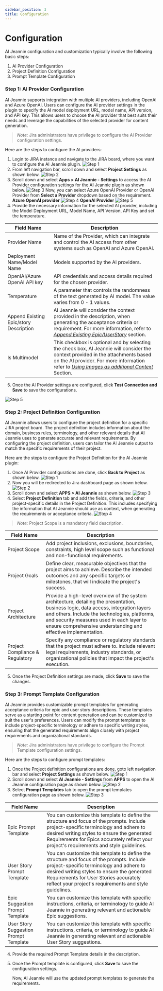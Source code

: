 ```yaml
---
sidebar_position: 3
title: Configuration
---
```


# Configuration

AI Jeannie configuration and customization typically involve the following basic steps: 
1.	AI Provider Configuration
2.	Project Definition Configuration
3.	Prompt Template Configuration 


### Step 1: AI Provider Configuration

AI Jeannie supports integration with multiple AI providers, including OpenAI and Azure OpenAI. Users can configure the AI provider settings in the plugin to specify the AI model deployment URL, model name, API version, and API key. This allows users to choose the AI provider that best suits their needs and leverage the capabilities of the selected provider for content generation.

>*Note:* Jira administrators have privilege to configure the AI Provider configuration settings. 

Here are the steps to configure the AI providers:

1. Login to JIRA instance and navigate to the JIRA board, where you want to configure the AI Jeannie plugin.
    <img src="/screenshots/Configuration/AIprovider/ai-provider1.png" alt="Step 1" />
2. From left navigation bar, scroll down and select **Project Settings** as shown below.
    <img src="/screenshots/Configuration/AIprovider/ai-provider2.png" alt="Step 2" />
3. Scroll down and select **Apps > AI Jeannie - Settings** to access the AI Provider configuration settings for the AI Jeannie plugin as shown below.
    <img src="/screenshots/Configuration/AIprovider/ai-provider3.png" alt="Step 3" />
Now, you can select Azure OpenAI Provider or OpenAI Provider from **Select a Provider** dropdown based on the requirement.
**Azure OpenAI provider**
    <img src="/screenshots/Configuration/AIprovider/ai-provider4.png" alt="Step 4" />
**OpenAI Provider**
     <img src="/screenshots/Configuration/AIprovider/ai-provider5.png" alt="Step 5" />
4. Provide the necessary information for the selected AI provider, including the Model Deployment URL, Model Name, API Version, API Key and set the temperature.

| **Field Name** | **Description** |
| --- | --- | 
| Provider Name  | Name of the Provider, which can integrate and control the AI access from other systems such as OpenAI and Azure OpenAI. | 
| Deployment Name/Model Name | Models supported by the AI providers. | 
|OpeniAI/Azure OpenAI API key | API credentials and access details required for the chosen provider. |  
| Temperature  | A parameter that controls the randomness of the text generated by AI model. The value varies from 0 - 1 values.   |  
| Append Existing Epic/story Description | AI Jeannie will consider the context provided in the description, when generating the acceptance criteria or requirement.  For more information, refer to [*Append Existing Epic/UserStory*](https://aijeannie.github.io/docs/AdditionalContext/AppendExistingEpic) section. |  
| Is Multimodel | This checkbox is optional and by selecting the check box, AI Jeannie will consider the context provided in the attachments based on the AI provider. For more information refer to [*Using Images as additional Context*](https://aijeannie.github.io/docs/AdditionalContext/Multimodel) Section.|

5. Once the AI Provider settings are configured, click **Test Connection and Save** to save the configurations.  
 <img src="/screenshots/Configuration/AIprovider/ai-provider6.png" alt="Step 5" />


### Step 2: Project Definition Configuration

AI Jeannie allows users to configure the project definition for a specific JIRA project board. The project definition includes information about the domain, business rules, terminology, and other relevant details that AI Jeannie uses to generate accurate and relevant requirements. By configuring the project definition, users can tailor the AI Jeannie output to match the specific requirements of their project.

Here are the steps to configure the Project Definition for the AI Jeannie plugin:

1. Once AI Provider configurations are done, click **Back to Project** as shown below. 
     <img src="/screenshots/Configuration/Projectdefinition/product-def1.png" alt="Step 1" />
2. Now you will be redirected to Jira dashboard page as shown below.
     <img src="/screenshots/Configuration/Projectdefinition/product-def2.png" alt="Step 2" />
3. Scroll down and select **APPS > AI Jeannie** as shown below.
     <img src="/screenshots/Configuration/Projectdefinition/product-def3.png" alt="Step 3" />
4. Select **Project Definition** tab and add the fields, criteria, and other project-specific details in the Project Definition. This includes specifying the information that AI Jeannie should use as context, when generating the requirements or acceptance criteria.
     <img src="/screenshots/Configuration/Projectdefinition/product-def4.png" alt="Step 4" />
>*Note:* Project Scope is a mandatory field description.

| **Field Name** | **Description** | 
| --- | --- | 
| Project Scope | Add project inclusions, exclusions, boundaries, constraints, high level scope such as functional and non-functional requirements. | 
| Project Goals | Define clear, measurable objectives that the project aims to achieve. Describe the intended outcomes and any specific targets or milestones, that will indicate the project's success. | 
| Project Architecture | Provide a high-level overview of the system architecture, detailing the presentation, business logic, data access, integration layers and others. Include the technologies, platforms, and security measures used in each layer to ensure comprehensive understanding and effective implementation. | 
| Project Compliance & Regulatory | Specify any compliance or regulatory standards that the project must adhere to. include relevant legal requirements, industry standards, or organizational policies that impact the project's execution. | 
5. Once the Project Definition settings are made, click **Save** to save the changes.

### Step 3: Prompt Template Configuration

AI Jeannie provides customizable prompt templates for generating acceptance criteria for epic and user story descriptions. These templates serve as a starting point for content generation and can be customized to suit the user's preferences. Users can modify the prompt templates to include project-specific terminology or adhere to specific writing styles, ensuring that the generated requirements align closely with project requirements and organizational standards.  

>*Note:* Jira administrators have privilege to configure the Prompt Template configuration settings. 

Here are the steps to configure prompt templates:

1. Once the Project definition configurations are done, goto left navigation bar and select **Project Settings** as shown below.
    <img src="/screenshots/Configuration/Projecttemplate/prompt-temp1.png" alt="Step 1" />
2. Scroll down and select **AI Jeannie - Settings** from **APPS** to open the AI Jeannie configuration page as shown below.
     <img src="/screenshots/Configuration/Projecttemplate/prompt-temp2.png" alt="Step 2" />
3. Select **Prompt Templates** tab to open the prompt templates configuration page as shown below.
     <img src="/screenshots/Configuration/Projecttemplate/prompt-temp3.png" alt="Step 3" />

| **Field Name** | **Description** | 
| --- | --- |
| Epic Prompt Template | You can customize this template to define the structure and focus of the prompts. Include project-specific terminology and adhere to desired writing styles to ensure the generated Requirements for Epics accurately reflect your project's requirements and style guidelines. | 
| User Story Prompt Template |You can customize this template to define the structure and focus of the prompts. Include project-specific terminology and adhere to desired writing styles to ensure the generated Requirements for User Stories accurately reflect your project's requirements and style guidelines. | 
| Epic Suggestion Prompt Template | You can customize this template with specific instructions, criteria, or terminology to guide AI Jeannie in generating relevant and actionable Epic suggestions. | 
| User Story Suggestion Prompt Template| You can customize this template with specific instructions, criteria, or terminology to guide AI Jeannie in generating relevant and actionable User Story suggestions. | 

4. Provide the required Prompt Template details in the description.  
5. Once the Prompt template is configured, click **Save** to save the configuration settings.

   Now, AI Jeannie will use the updated prompt templates to generate the requirements. 








